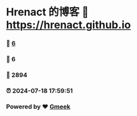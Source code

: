 # Hrenact 的博客 :link: https://hrenact.github.io 
### :page_facing_up: [6](https://hrenact.github.io/tag.html) 
### :speech_balloon: 6 
### :hibiscus: 2894 
### :alarm_clock: 2024-07-18 17:59:51 
### Powered by :heart: [Gmeek](https://github.com/Meekdai/Gmeek)
